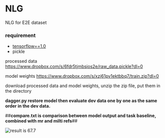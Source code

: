 # NLG
NLG for E2E dataset 

### requirement ###
- [tensorflow==1.0](https://github.com/tensorflow/tensorflow/tree/r1.0)
- pickle


processed data https://www.dropbox.com/s/6fdr5tjmbsios2e/raw_data.pickle?dl=0

model weights https://www.dropbox.com/s/xzj61pv1ektbbq7/train.zip?dl=0

download processed data and model weights, unzip the zip file, put them in the directory

**dagger.py restore model then evaluate dev data one by one as the same order in the dev data.**

##__compare.txt is comparison between model output and task baseline, combined with mr and milti refs__##

![result is 67.7](https://github.com/superthierry/NLG/blob/master/result.png)
